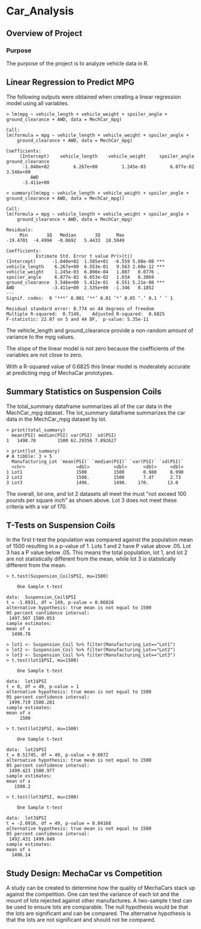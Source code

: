 # Car_Analysis

## Overview of Project
 
### Purpose

The purpose of the project is to analyze vehicle data in R.

## Linear Regression to Predict MPG

The following outputs were obtained when creating a linear regression model using all variables.

	> lm(mpg ~ vehicle_length + vehicle_weight + spoiler_angle + ground_clearance + AWD, data = MechCar_mpg)

	Call:
	lm(formula = mpg ~ vehicle_length + vehicle_weight + spoiler_angle + 
	    ground_clearance + AWD, data = MechCar_mpg)

	Coefficients:
	     (Intercept)    vehicle_length    vehicle_weight     spoiler_angle  ground_clearance  
	      -1.040e+02         6.267e+00         1.245e-03         6.877e-02         3.546e+00  
		     AWD  
	      -3.411e+00  

	> summary(lm(mpg ~ vehicle_length + vehicle_weight + spoiler_angle + ground_clearance + AWD, data = MechCar_mpg))

	Call:
	lm(formula = mpg ~ vehicle_length + vehicle_weight + spoiler_angle + 
	    ground_clearance + AWD, data = MechCar_mpg)

	Residuals:
	     Min       1Q   Median       3Q      Max 
	-19.4701  -4.4994  -0.0692   5.4433  18.5849 

	Coefficients:
			   Estimate Std. Error t value Pr(>|t|)    
	(Intercept)      -1.040e+02  1.585e+01  -6.559 5.08e-08 ***
	vehicle_length    6.267e+00  6.553e-01   9.563 2.60e-12 ***
	vehicle_weight    1.245e-03  6.890e-04   1.807   0.0776 .  
	spoiler_angle     6.877e-02  6.653e-02   1.034   0.3069    
	ground_clearance  3.546e+00  5.412e-01   6.551 5.21e-08 ***
	AWD              -3.411e+00  2.535e+00  -1.346   0.1852    
	---
	Signif. codes:  0 ‘***’ 0.001 ‘**’ 0.01 ‘*’ 0.05 ‘.’ 0.1 ‘ ’ 1

	Residual standard error: 8.774 on 44 degrees of freedom
	Multiple R-squared:  0.7149,	Adjusted R-squared:  0.6825 
	F-statistic: 22.07 on 5 and 44 DF,  p-value: 5.35e-11

The vehicle_length and ground_clearance provide a non-random amount of variance to the mpg values.

The slope of the linear model is not zero because the coefficients of the variables are not close to zero.

With a R-squared value of 0.6825 this linear model is moderately accurate at predicting mpg of MechaCar prototypes.

## Summary Statistics on Suspension Coils

The total_summary dataframe summarizes all of the car data in the MechCar_mpg dataset. The lot_summary dataframe summarizes the car data in the MechCar_mpg dataset by lot.

	> print(total_summary)
	  mean(PSI) median(PSI) var(PSI)  sd(PSI)
	1   1498.78        1500 62.29356 7.892627

	> print(lot_summary)
	# A tibble: 3 × 5
	  Manufacturing_Lot `mean(PSI)` `median(PSI)` `var(PSI)` `sd(PSI)`
	  <chr>                   <dbl>         <dbl>      <dbl>     <dbl>
	1 Lot1                    1500          1500       0.980     0.990
	2 Lot2                    1500.         1500       7.47      2.73 
	3 Lot3                    1496.         1498.    170.       13.0 

The overall, lot one, and lot 2 datasets all meet the must "not exceed 100 pounds per square inch" as shown above. Lot 3 does not meet these criteria with a var of 170.

## T-Tests on Suspension Coils

In the first t-test the population was compared against the population mean of 1500 resulting in a p-value of 1. Lots 1 and 2 have P value above .05. Lot 3 has a P value below .05. This means the total population, lot 1, and lot 2 are not statistically different from the mean, while lot 3 is statistically different from the mean.

	> t.test(Suspension_Coil$PSI, mu=1500)

		One Sample t-test

	data:  Suspension_Coil$PSI
	t = -1.8931, df = 149, p-value = 0.06028
	alternative hypothesis: true mean is not equal to 1500
	95 percent confidence interval:
	 1497.507 1500.053
	sample estimates:
	mean of x 
	  1498.78 

	> lot1 <- Suspension_Coil %>% filter(Manufacturing_Lot=="Lot1")
	> lot2 <- Suspension_Coil %>% filter(Manufacturing_Lot=="Lot2")
	> lot3 <- Suspension_Coil %>% filter(Manufacturing_Lot=="Lot3")
	> t.test(lot1$PSI, mu=1500)

		One Sample t-test

	data:  lot1$PSI
	t = 0, df = 49, p-value = 1
	alternative hypothesis: true mean is not equal to 1500
	95 percent confidence interval:
	 1499.719 1500.281
	sample estimates:
	mean of x 
	     1500 

	> t.test(lot2$PSI, mu=1500)

		One Sample t-test

	data:  lot2$PSI
	t = 0.51745, df = 49, p-value = 0.6072
	alternative hypothesis: true mean is not equal to 1500
	95 percent confidence interval:
	 1499.423 1500.977
	sample estimates:
	mean of x 
	   1500.2 

	> t.test(lot3$PSI, mu=1500)

		One Sample t-test

	data:  lot3$PSI
	t = -2.0916, df = 49, p-value = 0.04168
	alternative hypothesis: true mean is not equal to 1500
	95 percent confidence interval:
	 1492.431 1499.849
	sample estimates:
	mean of x 
	  1496.14 

## Study Design: MechaCar vs Competition

A study can be created to determine how the quality of MechaCars stack up against the competition. One can test the variance of each lot and the mount of lots rejected against other manufactures. A two-sample t test can be used to ensure lots are comparable. The null hypothesis would be that the lots are significant and can be compared. The alternative hypothesis is that the lots are not significant and should not be compared.
